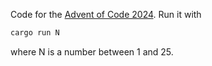 Code for the [Advent of Code 2024](https://adventofcode.com/2024).
Run it with
```sh
cargo run N
```
where N is a number between 1 and 25.
